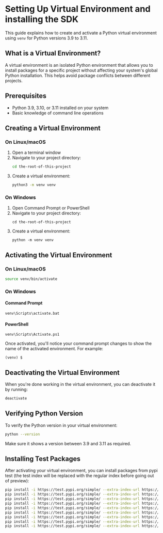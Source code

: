 # Setting Up Virtual Environment and installing the SDK

This guide explains how to create and activate a Python virtual environment using `venv` for Python versions 3.9 to 3.11.

## What is a Virtual Environment?

A virtual environment is an isolated Python environment that allows you to install packages for a specific project without affecting your system's global Python installation. This helps avoid package conflicts between different projects.

## Prerequisites

- Python 3.9, 3.10, or 3.11 installed on your system
- Basic knowledge of command line operations

## Creating a Virtual Environment

### On Linux/macOS

1. Open a terminal window
2. Navigate to your project directory:
   ```bash
   cd the-root-of-this-project
   ```
3. Create a virtual environment:
   ```bash
   python3 -m venv venv
   ```

### On Windows

1. Open Command Prompt or PowerShell
2. Navigate to your project directory:
   ```
   cd the-root-of-this-project
   ```
3. Create a virtual environment:
   ```
   python -m venv venv
   ```

## Activating the Virtual Environment

### On Linux/macOS

```bash
source venv/bin/activate
```

### On Windows

#### Command Prompt
```
venv\Scripts\activate.bat
```

#### PowerShell
```
venv\Scripts\Activate.ps1
```

Once activated, you'll notice your command prompt changes to show the name of the activated environment. For example:
```
(venv) $
```

## Deactivating the Virtual Environment

When you're done working in the virtual environment, you can deactivate it by running:

```bash
deactivate
```

## Verifying Python Version

To verify the Python version in your virtual environment:

```bash
python --version
```

Make sure it shows a version between 3.9 and 3.11 as required.

## Installing Test Packages

After activating your virtual environment, you can install packages from pypi test (the test index will be replaced with the regular index before going out of preview):

```bash
pip install -i https://test.pypi.org/simple/ --extra-index-url https://pypi.org/simple/ microsoft-agents-core
pip install -i https://test.pypi.org/simple/ --extra-index-url https://pypi.org/simple/ microsoft-agents-authorization
pip install -i https://test.pypi.org/simple/ --extra-index-url https://pypi.org/simple/ microsoft-agents-connector
pip install -i https://test.pypi.org/simple/ --extra-index-url https://pypi.org/simple/ microsoft-agents-client
pip install -i https://test.pypi.org/simple/ --extra-index-url https://pypi.org/simple/ microsoft-agents-builder
pip install -i https://test.pypi.org/simple/ --extra-index-url https://pypi.org/simple/ microsoft-agents-authentication-msal
pip install -i https://test.pypi.org/simple/ --extra-index-url https://pypi.org/simple/ microsoft-agents-copilotstudio-client
pip install -i https://test.pypi.org/simple/ --extra-index-url https://pypi.org/simple/ microsoft-agents-hosting-aiohttp
pip install -i https://test.pypi.org/simple/ --extra-index-url https://pypi.org/simple/ microsoft-agents-storage
```